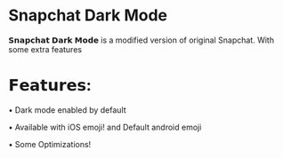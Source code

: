 # Snapchat Dark Mode

𝗦𝗻𝗮𝗽𝗰𝗵𝗮𝘁 𝗗𝗮𝗿𝗸 𝗠𝗼𝗱𝗲 is a modified version of original Snapchat. With some extra features











# 𝗙𝗲𝗮𝘁𝘂𝗿𝗲𝘀:
• Dark mode enabled by default

• Available with iOS emoji! and Default android emoji

• Some Optimizations!
